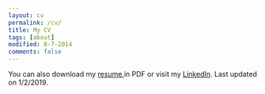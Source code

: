 ```yaml
---
layout: cv
permalink: /cv/
title: My CV
tags: [about]
modified: 8-7-2014
comments: false
---
```


You can also download my [resume](https://github.com/vinitsheth/resume-cv/blob/master/Vinit_resume.pdf),in PDF or visit my [LinkedIn](https://www.linkedin.com/in/vinit-sheth/). Last updated on 1/2/2019.

